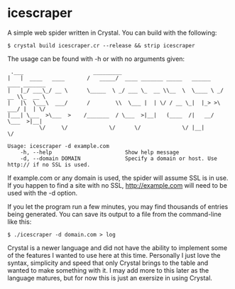 # icescraper
A simple web spider written in Crystal. You can build with the following:

```$ crystal build icescraper.cr --release && strip icescraper```

The usage can be found with -h or with no arguments given:

```$ ./icescraper                                             
 .___                      _________                                               
|   |  ____   ____       /   _____/  ____ _______ _____   ______    ____ _______  
|   |_/ ___\_/ __ \      \_____  \ _/ ___ \_  __ \\__  \  \____ \ _/ __ \\_  __ \ 
|   |\  \___\  ___/      /        \\  \___ |  | \/ / __ \_|  |_> >\  ___/ |  | \/ 
|___| \___  >\___  >    /_______  / \___  >|__|   (____  /|   __/  \___  >|__|    
          \/     \/             \/      \/             \/ |__|         \/

Usage: icescraper -d example.com
    -h, --help                       Show help message
    -d, --domain DOMAIN              Specify a domain or host. Use http:// if no SSL is used.
```

If example.com or any domain is used, the spider will assume SSL is in use. If you happen to find a site with no SSL, http://example.com will need to be used with the -d option. 

If you let the program run a few minutes, you may find thousands of entries being generated. You can save its output to a file from the command-line like this:

```$ ./icescraper -d domain.com > log```

Crystal is a newer language and did not have the ability to implement some of the features I wanted to use here at this time. Personally I just love the syntax, simplicity and speed that only Crystal brings to the table and wanted to make something with it. I may add more to this later as the language matures, but for now this is just an exersize in using Crystal.
